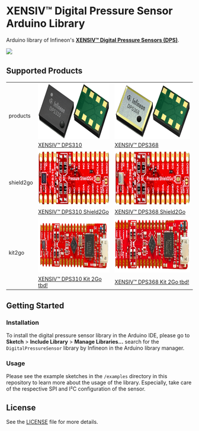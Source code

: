 # XENSIV™ Digital Pressure Sensor Arduino Library

Arduino library of Infineon's [**XENSIV™ Digital Pressure Sensors (DPS)**](https://www.infineon.com/cms/en/product/sensor/pressure-sensors/pressure-sensors-for-iot/).

<img src="https://www.infineon.com/export/sites/default/media/products/Small_Signal_Discretes/lowres-DPS368_VLGA-8-2_Combi.tif.png_1864837327.png" width=200>

## Supported Products

<table>
    <tr>
        <td rowspan=2>products</td>
        <td><img src="docs/img/dps310.png" height="150"></td>
        <td><img src="docs/img/dps368.png" height="150"></td>
    </tr>
    <tr>
        <td style="test-align : center"><a href="https://www.infineon.com/cms/de/product/sensor/pressure-sensors/pressure-sensors-for-iot/dps310/">XENSIV™ DPS310</a></td>
        <td style="test-align : center"><a href="https://www.infineon.com/cms/de/product/sensor/pressure-sensors/pressure-sensors-for-iot/dps368/">XENSIV™ DPS368</a></td>
    </tr>
    <tr>
        <td rowspan=2>shield2go</td>
        <td><img src="docs/img/dps310-shield2go.png" height="150"></td>
        <td><img src="docs/img/dps368-shield2go.png" height="150"></td>
    </tr>
    <tr>
        <td style="test-align : center"><a href="https://www.infineon.com/cms/en/product/evaluation-boards/s2go-pressure-dps310/">XENSIV™ DPS310 Shield2Go</a></td>
        <td style="test-align : center"><a href="https://www.infineon.com/cms/en/product/evaluation-boards/s2go-pressure-dps368/">XENSIV™ DPS368 Shield2Go</a></td>
    </tr>
    <tr>
       <td rowspan=2>kit2go</td>
        <td><img src="docs/img/dps310-kit2go.png" height="150"></td>
        <td><img src="docs/img/dps368-kit2go.png" height="150"></td>
    </tr>
    <tr>
        <td style="test-align : center"><a href="https://www.infineon.com/cms/en/product/evaluation-boards/kit_dps310_2go/">XENSIV™ DPS310 Kit 2Go tbd!</a></td>
        <td style="test-align : center"><a href="https://www.infineon.com/cms/en/product/evaluation-boards/kit_dps368_2go/">XENSIV™ DPS368 Kit 2Go tbd!</a></td>
    </tr>
</table>

## Getting Started

### Installation

To install the digital pressure sensor library in the Arduino IDE, please go to **Sketch** > **Include Library** > **Manage Libraries...** search for the ```DigitalPressureSensor``` library by Infineon in the Arduino library manager.

### Usage
Please see the example sketches in the `/examples` directory in this repository to learn more about the usage of the library. Especially, take care of the respective SPI and I²C configuration of the sensor.

## License

See the [LICENSE](LICENSE.md) file for more details.